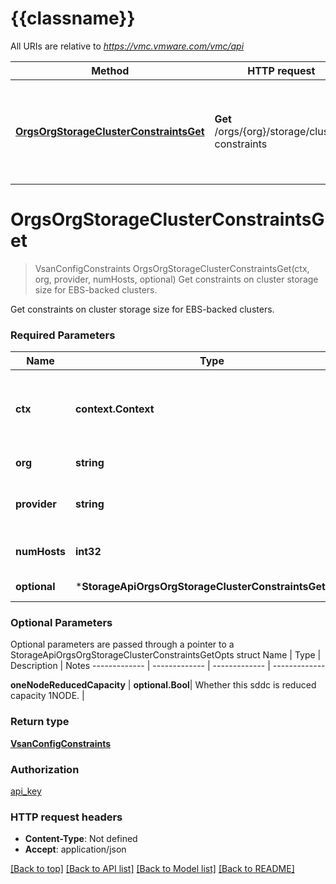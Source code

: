 # {{classname}}

All URIs are relative to *https://vmc.vmware.com/vmc/api*

Method | HTTP request | Description
------------- | ------------- | -------------
[**OrgsOrgStorageClusterConstraintsGet**](StorageApi.md#OrgsOrgStorageClusterConstraintsGet) | **Get** /orgs/{org}/storage/cluster-constraints | Get constraints on cluster storage size for EBS-backed clusters.

# **OrgsOrgStorageClusterConstraintsGet**
> VsanConfigConstraints OrgsOrgStorageClusterConstraintsGet(ctx, org, provider, numHosts, optional)
Get constraints on cluster storage size for EBS-backed clusters.

Get constraints on cluster storage size for EBS-backed clusters.

### Required Parameters

Name | Type | Description  | Notes
------------- | ------------- | ------------- | -------------
 **ctx** | **context.Context** | context for authentication, logging, cancellation, deadlines, tracing, etc.
  **org** | **string**| Organization identifier. | 
  **provider** | **string**| Cloud storage provider ID (example AWS) | 
  **numHosts** | **int32**| Number of hosts in cluster | 
 **optional** | ***StorageApiOrgsOrgStorageClusterConstraintsGetOpts** | optional parameters | nil if no parameters

### Optional Parameters
Optional parameters are passed through a pointer to a StorageApiOrgsOrgStorageClusterConstraintsGetOpts struct
Name | Type | Description  | Notes
------------- | ------------- | ------------- | -------------



 **oneNodeReducedCapacity** | **optional.Bool**| Whether this sddc is reduced capacity 1NODE. | 

### Return type

[**VsanConfigConstraints**](VsanConfigConstraints.md)

### Authorization

[api_key](../README.md#api_key)

### HTTP request headers

 - **Content-Type**: Not defined
 - **Accept**: application/json

[[Back to top]](#) [[Back to API list]](../README.md#documentation-for-api-endpoints) [[Back to Model list]](../README.md#documentation-for-models) [[Back to README]](../README.md)

